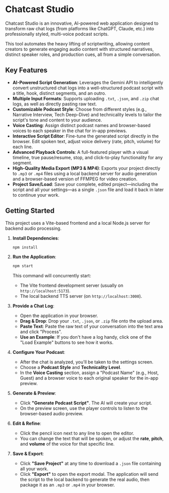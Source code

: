 # Chatcast Studio

Chatcast Studio is an innovative, AI-powered web application designed to transform raw chat logs (from platforms like ChatGPT, Claude, etc.) into professionally styled, multi-voice podcast scripts.

This tool automates the heavy lifting of scriptwriting, allowing content creators to generate engaging audio content with structured narratives, distinct speaker roles, and production cues, all from a simple conversation.

## Key Features

- **AI-Powered Script Generation**: Leverages the Gemini API to intelligently convert unstructured chat logs into a well-structured podcast script with a title, hook, distinct segments, and an outro.
- **Multiple Input Formats**: Supports uploading `.txt`, `.json`, and `.zip` chat logs, as well as directly pasting raw text.
- **Customizable Podcast Style**: Choose from different styles (e.g., Narrative Interview, Tech Deep-Dive) and technicality levels to tailor the script's tone and content to your audience.
- **Voice Casting**: Assign distinct podcast names and browser-based voices to each speaker in the chat for in-app previews.
- **Interactive Script Editor**: Fine-tune the generated script directly in the browser. Edit spoken text, adjust voice delivery (rate, pitch, volume) for each line.
- **Advanced Playback Controls**: A full-featured player with a visual timeline, true pause/resume, stop, and click-to-play functionality for any segment.
- **High-Quality Media Export (MP3 & MP4)**: Exports your project directly to `.mp3` or `.mp4` files using a local backend server for audio generation and a browser-based version of FFMPEG for video creation.
- **Project Save/Load**: Save your complete, edited project—including the script and all your settings—as a single `.json` file and load it back in later to continue your work.

## Getting Started

This project uses a Vite-based frontend and a local Node.js server for backend audio processing.

1.  **Install Dependencies**:
    ```bash
    npm install
    ```

2.  **Run the Application**:
    ```bash
    npm start
    ```
    This command will concurrently start:
    *   The Vite frontend development server (usually on `http://localhost:5173`).
    *   The local backend TTS server (on `http://localhost:3000`).

3.  **Provide a Chat Log**:
    *   Open the application in your browser.
    *   **Drag & Drop**: Drop your `.txt`, `.json`, or `.zip` file onto the upload area.
    *   **Paste Text**: Paste the raw text of your conversation into the text area and click "Process".
    *   **Use an Example**: If you don't have a log handy, click one of the "Load Example" buttons to see how it works.

4.  **Configure Your Podcast**:
    *   After the chat is analyzed, you'll be taken to the settings screen.
    *   Choose a **Podcast Style** and **Technicality Level**.
    *   In the **Voice Casting** section, assign a "Podcast Name" (e.g., Host, Guest) and a browser voice to each original speaker for the in-app preview.

5.  **Generate & Preview**:
    *   Click **"Generate Podcast Script"**. The AI will create your script.
    *   On the preview screen, use the player controls to listen to the browser-based audio preview.

6.  **Edit & Refine**:
    *   Click the pencil icon next to any line to open the editor.
    *   You can change the text that will be spoken, or adjust the **rate**, **pitch**, and **volume** of the voice for that specific line.

7.  **Save & Export**:
    *   Click **"Save Project"** at any time to download a `.json` file containing all your work.
    *   Click **"Export"** to open the export modal. The application will send the script to the local backend to generate the real audio, then package it as an `.mp3` or `.mp4` in your browser.
